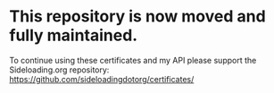 # This repository is now moved and fully maintained.

To continue using these certificates and my API please support the Sideloading.org repository:
https://github.com/sideloadingdotorg/certificates/
